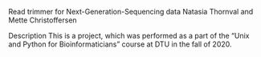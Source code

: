 Read trimmer for Next-Generation-Sequencing data
Natasia Thornval and Mette Christoffersen

Description
This is a project, which was performed as a part of the “Unix and Python for Bioinformaticians” course at DTU in the fall of 2020.

